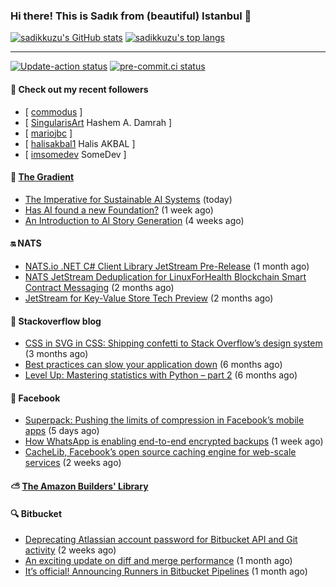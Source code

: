 ### Hi there! This is Sadık from (beautiful) Istanbul 👋

[![sadikkuzu's GitHub stats](https://github-readme-stats.vercel.app/api?username=sadikkuzu&show_icons=true&theme=dark&hide=stars&hide_title=true)](https://github.com/sadikkuzu)
[![sadikkuzu's top langs](https://github-readme-stats.vercel.app/api/top-langs/?username=sadikkuzu&langs_count=6&layout=compact&theme=dark&hide_title=true)](https://github.com/sadikkuzu)

---

[![Update-action status](https://github.com/sadikkuzu/sadikkuzu/actions/workflows/sadikkuzu.yml/badge.svg)](https://github.com/sadikkuzu/sadikkuzu/actions/workflows/sadikkuzu.yml)
[![pre-commit.ci status](https://results.pre-commit.ci/badge/github/sadikkuzu/sadikkuzu/master.svg)](https://results.pre-commit.ci/latest/github/sadikkuzu/sadikkuzu/master)

#### 🔭 Check out my recent followers

- [ [commodus](https://github.com/commodus)  ]
- [ [SingularisArt](https://github.com/SingularisArt) Hashem A. Damrah ]
- [ [mariojbc](https://github.com/mariojbc)  ]
- [ [halisakbal1](https://github.com/halisakbal1) Halis AKBAL ]
- [ [imsomedev](https://github.com/imsomedev) SomeDev ]


#### 🔻 [The Gradient](https://thegradient.pub)

- [The Imperative for Sustainable AI Systems](https://thegradient.pub/sustainable-ai/) (today)
- [Has AI found a new Foundation?](https://thegradient.pub/has-ai-found-a-new-foundation/) (1 week ago)
- [An Introduction to AI Story Generation](https://thegradient.pub/an-introduction-to-ai-story-generation/) (4 weeks ago)


#### 🔛 NATS

- [NATS.io .NET C# Client Library JetStream Pre-Release](https://nats.io/blog/jetstream-dotnet-pre-release/) (1 month ago)
- [NATS JetStream Deduplication for LinuxForHealth Blockchain Smart Contract Messaging](https://nats.io/blog/nats-jetstream-deduplication-for-lfh/) (2 months ago)
- [JetStream for Key-Value Store Tech Preview](https://nats.io/blog/kv-cli/) (2 months ago)


#### 📰 Stackoverflow blog

- [CSS in SVG in CSS: Shipping confetti to Stack Overflow’s design system](https://stackoverflow.blog/2021/05/31/shipping-confetti-to-stack-overflows-design-system/) (3 months ago)
- [Best practices can slow your application down](https://stackoverflow.blog/2021/03/03/best-practices-can-slow-your-application-down/) (6 months ago)
- [Level Up: Mastering statistics with Python – part 2](https://stackoverflow.blog/2021/02/23/level-up-mastering-statistics-with-python-part-2/) (6 months ago)


#### 📢 Facebook

- [Superpack: Pushing the limits of compression in Facebook’s mobile apps](https://engineering.fb.com/2021/09/13/core-data/superpack/) (5 days ago)
- [How WhatsApp is enabling end-to-end encrypted backups](https://engineering.fb.com/2021/09/10/security/whatsapp-e2ee-backups/) (1 week ago)
- [CacheLib, Facebook’s open source caching engine for web-scale services](https://engineering.fb.com/2021/09/02/open-source/cachelib/) (2 weeks ago)


#### ⛅ [The Amazon Builders' Library](https://aws.amazon.com/builders-library/)


#### 🔍 Bitbucket

- [Deprecating Atlassian account password for Bitbucket API and Git activity](https://bitbucket.org/blog/deprecating-atlassian-account-password-for-bitbucket-api-and-git-activity) (2 weeks ago)
- [An exciting update on diff and merge performance](https://bitbucket.org/blog/an-exciting-update-on-diff-and-merge-performance) (1 month ago)
- [It’s official! Announcing Runners in Bitbucket Pipelines](https://bitbucket.org/blog/pipelines-runners) (1 month ago)
